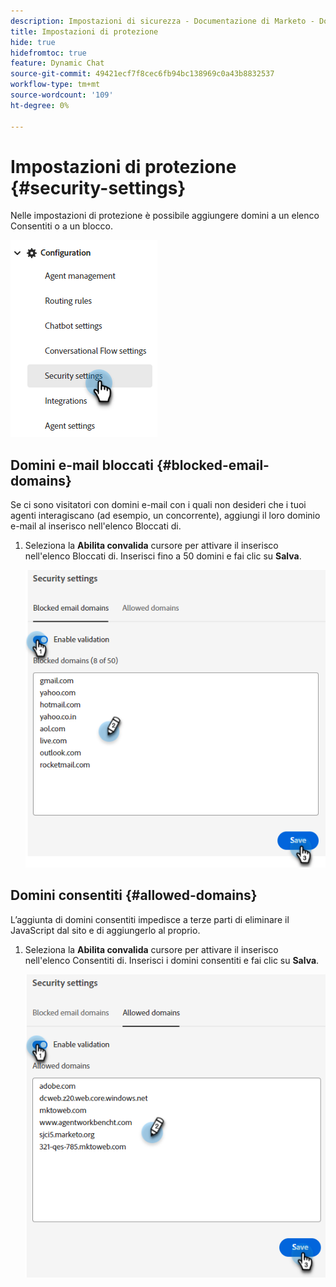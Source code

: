 ```yaml
---
description: Impostazioni di sicurezza - Documentazione di Marketo - Documentazione del prodotto
title: Impostazioni di protezione
hide: true
hidefromtoc: true
feature: Dynamic Chat
source-git-commit: 49421ecf7f8cec6fb94bc138969c0a43b8832537
workflow-type: tm+mt
source-wordcount: '109'
ht-degree: 0%

---
```


# Impostazioni di protezione {#security-settings}

Nelle impostazioni di protezione è possibile aggiungere domini a un elenco Consentiti o a un blocco.

![](assets/security-settings-1.png)

## Domini e-mail bloccati {#blocked-email-domains}

Se ci sono visitatori con domini e-mail con i quali non desideri che i tuoi agenti interagiscano (ad esempio, un concorrente), aggiungi il loro dominio e-mail al inserisco nell&#39;elenco Bloccati di.

1. Seleziona la **Abilita convalida** cursore per attivare il inserisco nell&#39;elenco Bloccati di. Inserisci fino a 50 domini e fai clic su **Salva**.

   ![](assets/security-settings-2.png)

## Domini consentiti {#allowed-domains}

L’aggiunta di domini consentiti impedisce a terze parti di eliminare il JavaScript dal sito e di aggiungerlo al proprio.

1. Seleziona la **Abilita convalida** cursore per attivare il inserisco nell&#39;elenco Consentiti di. Inserisci i domini consentiti e fai clic su **Salva**.

   ![](assets/security-settings-3.png)
